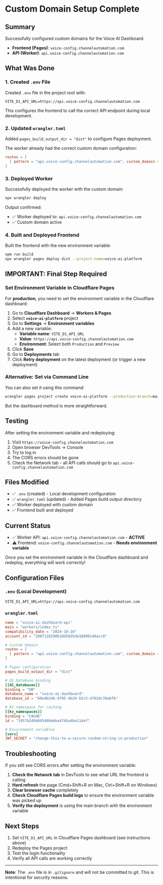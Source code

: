 # Custom Domain Setup Complete

## Summary

Successfully configured custom domains for the Voice AI Dashboard:
- **Frontend (Pages)**: `voice-config.channelautomation.com`
- **API (Worker)**: `api.voice-config.channelautomation.com`

## What Was Done

### 1. Created `.env` File
Created `.env` file in the project root with:
```
VITE_D1_API_URL=https://api.voice-config.channelautomation.com
```

This configures the frontend to call the correct API endpoint during local development.

### 2. Updated `wrangler.toml`
Added `pages_build_output_dir = "dist"` to configure Pages deployment.

The worker already had the correct custom domain configuration:
```toml
routes = [
  { pattern = "api.voice-config.channelautomation.com", custom_domain = true }
]
```

### 3. Deployed Worker
Successfully deployed the worker with the custom domain:
```bash
npx wrangler deploy
```

Output confirmed:
- ✅ Worker deployed to: `api.voice-config.channelautomation.com`
- ✅ Custom domain active

### 4. Built and Deployed Frontend
Built the frontend with the new environment variable:
```bash
npm run build
npx wrangler pages deploy dist --project-name=voice-ai-platform
```

## IMPORTANT: Final Step Required

### Set Environment Variable in Cloudflare Pages

For **production**, you need to set the environment variable in the Cloudflare dashboard:

1. Go to **Cloudflare Dashboard** → **Workers & Pages**
2. Select **`voice-ai-platform`** project
3. Go to **Settings** → **Environment variables**
4. Add a new variable:
   - **Variable name**: `VITE_D1_API_URL`
   - **Value**: `https://api.voice-config.channelautomation.com`
   - **Environment**: Select both `Production` and `Preview`
5. Click **Save**
6. Go to **Deployments** tab
7. Click **Retry deployment** on the latest deployment (or trigger a new deployment)

### Alternative: Set via Command Line

You can also set it using this command:
```bash
wrangler pages project create voice-ai-platform --production-branch=main
```

But the dashboard method is more straightforward.

## Testing

After setting the environment variable and redeploying:

1. Visit `https://voice-config.channelautomation.com`
2. Open browser DevTools → Console
3. Try to log in
4. The CORS errors should be gone
5. Check the Network tab - all API calls should go to `api.voice-config.channelautomation.com`

## Files Modified

- ✅ `.env` (created) - Local development configuration
- ✅ `wrangler.toml` (updated) - Added Pages build output directory
- ✅ Worker deployed with custom domain
- ✅ Frontend built and deployed

## Current Status

- ✅ Worker API: `api.voice-config.channelautomation.com` - **ACTIVE**
- ⚠️ Frontend: `voice-config.channelautomation.com` - **Needs environment variable**

Once you set the environment variable in the Cloudflare dashboard and redeploy, everything will work correctly!

## Configuration Files

### `.env` (Local Development)
```env
VITE_D1_API_URL=https://api.voice-config.channelautomation.com
```

### `wrangler.toml`
```toml
name = "voice-ai-dashboard-api"
main = "workers/index.ts"
compatibility_date = "2024-10-16"
account_id = "208f128290b10d58d5de18909148acc0"

# Custom domain
routes = [
  { pattern = "api.voice-config.channelautomation.com", custom_domain = true }
]

# Pages configuration
pages_build_output_dir = "dist"

# D1 Database binding
[[d1_databases]]
binding = "DB"
database_name = "voice-ai-dashboard"
database_id = "68edb24b-9705-4b29-b5c5-d702dc78a6fb"

# KV namespace for caching
[[kv_namespaces]]
binding = "CACHE"
id = "1957b2d9d695460ebba474ba4be11def"

# Environment variables
[vars]
JWT_SECRET = "change-this-to-a-secure-random-string-in-production"
```

## Troubleshooting

If you still see CORS errors after setting the environment variable:

1. **Check the Network tab** in DevTools to see what URL the frontend is calling
2. **Hard refresh** the page (Cmd+Shift+R on Mac, Ctrl+Shift+R on Windows)
3. **Clear browser cache** completely
4. **Check Cloudflare Pages build logs** to ensure the environment variable was picked up
5. **Verify the deployment** is using the main branch with the environment variable

## Next Steps

1. Set `VITE_D1_API_URL` in Cloudflare Pages dashboard (see instructions above)
2. Redeploy the Pages project
3. Test the login functionality
4. Verify all API calls are working correctly

---

**Note**: The `.env` file is in `.gitignore` and will not be committed to git. This is intentional for security reasons.

